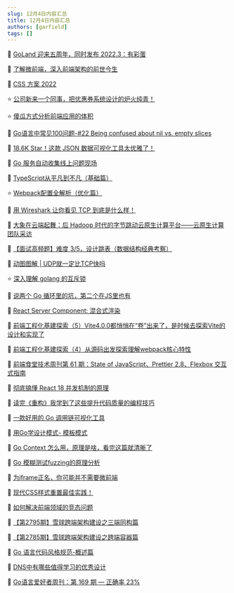 ```yaml
---
slug: 12月4日内容汇总
title: 12月4日内容汇总
authors: [garfield]
tags: []
---
```


📒 [GoLand 迎来五周年，同时发布 2022.3：有彩蛋](https://mp.weixin.qq.com/s/IvL24_7iuuRp9Y3dljHaHQ)

📒 [了解微前端，深入前端架构的前世今生](https://mp.weixin.qq.com/s/UetEZPco-dKDSwrtchVT7g)

📒 [CSS 方案 2022](https://mp.weixin.qq.com/s/NPTNbn4C6Rbn6gQLyxWzsg)

⭐️ [公司新来一个同事，把优惠券系统设计的炉火纯青！](https://mp.weixin.qq.com/s/Ebh5iVsx0iExb5Wxq3tQFQ)

⭐️ [傻瓜方式分析前端应用的体积](https://juejin.cn/post/7172001951784108040)

📒 [Go语言中常见100问题-#22 Being confused about nil vs. empty slices](https://mp.weixin.qq.com/s/uHmCU0v0xJ2RYlmq_lQAiQ)

📒 [18.6K Star！这款 JSON 数据可视化工具太优雅了！](https://mp.weixin.qq.com/s/xcQIvH4N11VtUHcA3SmSfA)

📒 [Go 服务自动收集线上问题现场](https://mp.weixin.qq.com/s/vB9ElJCfgZeQHtB596XHpA)

📒 [TypeScript从平凡到不凡（基础篇）](https://juejin.cn/post/6998785406619615269)

⭐️ [Webpack配置全解析（优化篇）](https://juejin.cn/post/6858905382861946894)

📒 [用 Wireshark 让你看见 TCP 到底是什么样！](https://mp.weixin.qq.com/s/uMMWVYDWtLKbQtI1LSzRVg)

📒 [大象在云端起舞：后 Hadoop 时代的字节跳动云原生计算平台——云原生计算团队采访](https://mp.weixin.qq.com/s/44yqylI6_Za6sBUiwlLMXA)

📒 [【面试高频题】难度 3/5，设计跳表（数据结构经典考察）](https://mp.weixin.qq.com/s/XSIjKlUyFpcq9BkwXsjR6g)

📒 [动图图解 | UDP就一定比TCP快吗](https://mp.weixin.qq.com/s/JL9zUDMb1Y4BRUnBzyZPsw)

⭐️ [深入理解 golang 的互斥锁](https://mp.weixin.qq.com/s/i1N9bmVSW1lGfOezvhcD7g)

📒 [说两个 Go 循环里的坑，第二个在JS里也有](https://mp.weixin.qq.com/s/QtFkh5d7Y-n2i4JI6tUaNA)

📒 [React Server Component: 混合式渲染](https://juejin.cn/post/7171366091459919879)

📒 [前端工程化基建探索（5）Vite4.0.0都悄悄在“卷”出来了，是时候去探索Vite的设计和实现了](https://juejin.cn/post/7170288636921905183)

📒 [前端工程化基建探索（4）从源码出发探索理解webpack核心特性](https://juejin.cn/post/7166921765317738503)

📒 [前端食堂技术周刊第 61 期：State of JavaScript、Prettier 2.8、Flexbox 交互式指南](https://mp.weixin.qq.com/s/JoVO3ZpuhqZ2xq15Q0NkJA)

📒 [彻底搞懂 React 18 并发机制的原理](https://mp.weixin.qq.com/s/mQ2xQi9K1d6idAAsQSw0Mw)

📒 [读完《重构》我学到了这些提升代码质量的编程技巧](https://mp.weixin.qq.com/s/yibdTovg4-7LwEhdDiywqw)

📒 [一款好用的 Go 调用链可视化工具](https://mp.weixin.qq.com/s/cOj3DzUj6_CTEH8IjK6nMA)

📒 [用Go学设计模式- 模板模式](https://mp.weixin.qq.com/s/cZWUOroRfHHE_8fuGxQfLA)

📒 [Go Context 怎么用，原理是啥，看完这篇就清晰了](https://mp.weixin.qq.com/s/mFmZD98KPsNk9JHm3wq2og)

📒 [Go 模糊测试fuzzing的原理分析](https://mp.weixin.qq.com/s/3uWozu4VIUJHyIGut3_0Bg)

📒 [为iframe正名，你可能并不需要微前端](https://mp.weixin.qq.com/s/Sp2hlxUcY45-v9nlIhEOow)

📒 [现代CSS样式重置最佳实践！](https://mp.weixin.qq.com/s/MOzCzq8DUEIKtJ3lMu4s2g)

📒 [如何解决前端领域的竞态问题](https://mp.weixin.qq.com/s/M2-XXPdLKlTqzGefz7UPvA)

📒 [【第2795期】雪球跨端架构建设之三端同构篇](https://mp.weixin.qq.com/s/1xY0hfcwJci1hr4TKUZMqg)

📒 [【第2785期】雪球跨端架构建设之跨端容器篇](https://mp.weixin.qq.com/s/7WU1DDoMYQzXnlstz16QJA)

📒 [Go 语言代码风格规范-概述篇](https://mp.weixin.qq.com/s/RCBUlu0gRuVFSQ2m8Uyycg)

📒 [DNS中有哪些值得学习的优秀设计](https://mp.weixin.qq.com/s/3FONsVCFYNvaz1yW1EVgxg)

📒 [Go语言爱好者周刊：第 169 期 — 正确率 23%](https://mp.weixin.qq.com/s/yg3jgq85MQNzm_UqTyZ7pQ)
